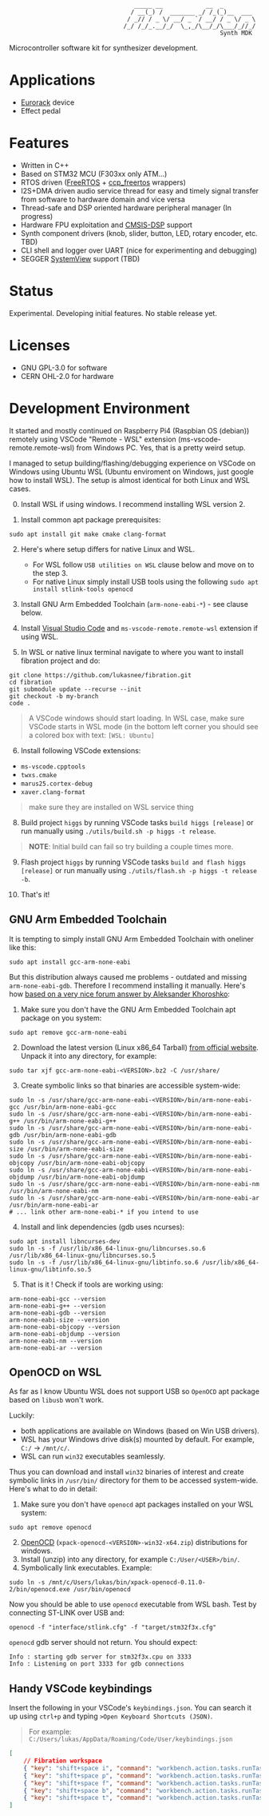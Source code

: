<!-- ![Hopf Fibration](Misc/hopf-fibration.png) -->

                                       _____ __            __  _
                                      / __(_) /  _______ _/ /_(_)__  ___
                                     / _// / _ \/ __/ _ `/ __/ / _ \/ _ \
                                    /_/ /_/_.__/_/  \_,_/\__/_/\___/_//_/
                                                               Synth MDK

Microcontroller software kit for synthesizer development.

# Applications

- [Eurorack](https://en.wikipedia.org/wiki/Eurorack) device
- Effect pedal

# Features

- Written in C++
- Based on STM32 MCU (F303xx only ATM...)
- RTOS driven ([FreeRTOS](https://www.freertos.org/) + [ccp_freertos](https://github.com/michaelbecker/freertos-addons) wrappers)
- I2S+DMA driven audio service thread for easy and timely signal transfer from software to hardware domain and vice versa
- Thread-safe and DSP oriented hardware peripheral manager (In progress)
- Hardware FPU exploitation and [CMSIS-DSP](https://arm-software.github.io/CMSIS_5/DSP/html/index.html) support
- Synth component drivers (knob, slider, button, LED, rotary encoder, etc. TBD)
- CLI shell and logger over UART (nice for experimenting and debugging)
- SEGGER [SystemView](https://www.segger.com/products/development-tools/systemview/) support (TBD)

<!-- 
# Framework

        +------------+     +-----------+     +------------+     +-------------+     +-----------+
        | Modular    |     | Module #1 |     | Module # 2 |     | Module #... |     | Module #N |
        | Synth      |     +----+------+     +-----+------+     +------+------+     +-----+-----+
        | apps       |          |                  |                   |                  |
        | (hardware) |          +------------------+---------+---------+------------------+
        |            |                                       |
        +------------+  +------------+-----------+-----------+------------+------------+-----------+
        | component  |  |  Audio In  | Audio Out |   CV In   |   CV Out   |  Gate In   | Gate Out  |
        | drivers    |  +------------+-----------+-----------+------------+------------+-----------+
        |            |  |  Clock In  |Clock Out  |  Button   |    Knob    |   Slider   |    LED    |
        |            |  +------------+-----------+-----------+------------+------------+-----------+
        |            |  |  Display   |  microSD  |    Mic    |    and     |    more    |    ...    |
        +------------+  +------------+----+------+-----------+------------+------+-----+-----------+
        | services,  |  |   Shell/Logger  |   AudioStream    |    CMSIS DSP      |     Variable    |
        | streams    |  |                 |                  |    Q-aritmetic    |                 |
        +------------+  +-----------------+------------------+-------------------+-----------------+
        | core,      |  |         Resources Manager          |     third-party libs (FAT32, etc.)  |
        | peripheral |  +------------------------------------+-------------------------------------+
        | hardware,  |  |               FreeRTOS / ccp_freertos / SYSTEMVIEW(opt.)                 |
        | interface  |  +-----------------+------------------+-------------------+-----------------+
        |            |  |    DMA / UART   |    DMA / I2S     |       HW FPU      |    ADC / GPIO   |
        +------------+  +-----------------+------------------+-------------------+-----------------+
        |            |  |                                STM32 HAL                                 |
        |  BSP/MSP   |  +--------------------------------------------------------------------------+
        |  hardware  |  |                               STM32F303XX                                |
        +------------+  +--------------------------------------------------------------------------+

# Modules

> Particle physics themed modular system ...heh

        +=========+=================================+    +=========================================+
        | Name    | Feature Set                     |    |           The Standard Model            |
        +=========+=================================+    +=========================================+
        | Higgs   |                ?                |    |           | Scalar  | Higgs Boson       |
        +---------+---------------------------------+    |           +---------+-------------------+
        | Photon  |                ?                |    |           |         | Photon            |
        +---------+---------------------------------+    |           |         +-------------------+
        | Gluon   |                ?                |    |  Bosons   |         | Gluon             |
        +---------+---------------------------------+    |           |  Gauge  +-------------------+
        | Wiggs   |                ?                |    |           |         | W Boson           |
        +---------+---------------------------------+    |           |         +-------------------+
        | Ziggs   |                ?                |    |           |         | Z Boson           |
        +---------+---------------------------------+    +-----------+---------+-------------------+
        | Quarp   |                ?                |    |           |         | Up                |
        +---------+---------------------------------+    |           |         +-------------------+
        | Charm   |                ?                |    |           |         | Charm             |
        +---------+---------------------------------+    |           | Quarks  +-------------------+
        | Fermit  |                ?                |    |           |         | Top               |
        +---------+---------------------------------+    |           |         +-------------------+
        | Dark    |                ?                |    |           |         | Down              |
        +---------+---------------------------------+    |           |         +-------------------+
        | Strange |                ?                |    |           |         | Strange           |
        +---------+---------------------------------+    |           +---------+-------------------+
        | Leptron |                ?                |    | Fermions  |         | Lepton            |
        +---------+---------------------------------+    |           |         +-------------------+
        | Muon    |                ?                |    |           |         | Muon              |
        +---------+---------------------------------+    |           |         +-------------------+
        | Tau     |                ?                |    |           |         | Tau               |
        +---------+---------------------------------+    |           | Leptons +-------------------+
        | Leptro  |                ?                |    |           |         | Tau Neutrino      |
        +---------+---------------------------------+    |           |         +-------------------+
        | Mutro   |                ?                |    |           |         | Muon Neutrino     |
        +---------+---------------------------------+    |           |         +-------------------+
        | Etro    |                ?                |    |           |         | Electron Neutrino |
        +---------+---------------------------------+    +-----------+---------+-------------------+ -->

# Status

Experimental. Developing initial features. No stable release yet.

# Licenses

-   GNU GPL-3.0 for software
-   CERN OHL-2.0 for hardware

# Development Environment

It started and mostly continued on Raspberry Pi4 (Raspbian OS (debian)) remotely using VSCode "Remote - WSL" extension
(ms-vscode-remote.remote-wsl) from Windows PC. Yes, that is a pretty weird setup.

I managed to setup building/flashing/debugging experience on VSCode on Windows using Ubuntu WSL (Ubuntu enviroment on
Windows, just google how to install WSL). The setup is almost identical for both Linux and WSL cases.

0. Install WSL if using windows. I recommend installing WSL version 2.

1. Install common apt package prerequisites:

```shell
sudo apt install git make cmake clang-format
```

2. Here's where setup differs for native Linux and WSL.
   - For WSL follow `USB utilities on WSL` clause below and move on to the step 3.
   - For native Linux simply install USB tools using the following `sudo apt install stlink-tools openocd`

3. Install GNU Arm Embedded Toolchain (`arm-none-eabi-*`) - see clause below.

4. Install [Visual Studio Code](https://code.visualstudio.com/) and `ms-vscode-remote.remote-wsl` extension if using WSL.

5. In WSL or native linux terminal navigate to where you want to install fibration project and do:

```shell
git clone https://github.com/lukasnee/fibration.git
cd fibration
git submodule update --recurse --init
git checkout -b my-branch
code .
```

> A VSCode windows should start loading. In WSL case, make sure VSCode starts in WSL mode (in the bottom left corner you should see a colored box with text: `[WSL: Ubuntu]`

6. Install following VSCode extensions:

-   `ms-vscode.cpptools`
-   `twxs.cmake`
-   `marus25.cortex-debug`
-   `xaver.clang-format`

> make sure they are installed on WSL service thing

8. Build project `higgs` by running VSCode tasks `build higgs [release]` or run manually using `./utils/build.sh -p higgs -t release`.

> **NOTE**: Initial build can fail so try building a couple times more.

9. Flash project `higgs` by running VSCode tasks `build and flash higgs [release]` or run manually using `./utils/flash.sh -p higgs -t release -b`.

10. That's it!

## GNU Arm Embedded Toolchain

It is tempting to simply install GNU Arm Embedded Toolchain with oneliner like this:

```shell
sudo apt install gcc-arm-none-eabi
```

But this distribution always caused me problems - outdated and missing `arm-none-eabi-gdb`. Therefore I recommend
installing it manually. Here's how
[based on a very nice forum answer by Aleksander Khoroshko](https://askubuntu.com/questions/1243252/how-to-install-arm-none-eabi-gdb-on-ubuntu-20-04-lts-focal-fossa):

1. Make sure you don't have the GNU Arm Embedded Toolchain apt package on you system:

```shell
sudo apt remove gcc-arm-none-eabi
```

2. Download the latest version (Linux x86_64 Tarball)
   [from official website](https://developer.arm.com/tools-and-software/open-source-software/developer-tools/gnu-toolchain/gnu-rm/downloads).
   Unpack it into any directory, for example:

```shell
sudo tar xjf gcc-arm-none-eabi-<VERSION>.bz2 -C /usr/share/
```

3. Create symbolic links so that binaries are accessible system-wide:

```shell
sudo ln -s /usr/share/gcc-arm-none-eabi-<VERSION>/bin/arm-none-eabi-gcc /usr/bin/arm-none-eabi-gcc
sudo ln -s /usr/share/gcc-arm-none-eabi-<VERSION>/bin/arm-none-eabi-g++ /usr/bin/arm-none-eabi-g++
sudo ln -s /usr/share/gcc-arm-none-eabi-<VERSION>/bin/arm-none-eabi-gdb /usr/bin/arm-none-eabi-gdb
sudo ln -s /usr/share/gcc-arm-none-eabi-<VERSION>/bin/arm-none-eabi-size /usr/bin/arm-none-eabi-size
sudo ln -s /usr/share/gcc-arm-none-eabi-<VERSION>/bin/arm-none-eabi-objcopy /usr/bin/arm-none-eabi-objcopy
sudo ln -s /usr/share/gcc-arm-none-eabi-<VERSION>/bin/arm-none-eabi-objdump /usr/bin/arm-none-eabi-objdump
sudo ln -s /usr/share/gcc-arm-none-eabi-<VERSION>/bin/arm-none-eabi-nm /usr/bin/arm-none-eabi-nm
sudo ln -s /usr/share/gcc-arm-none-eabi-<VERSION>/bin/arm-none-eabi-ar /usr/bin/arm-none-eabi-ar
# ... link other arm-none-eabi-* if you intend to use
```

4. Install and link dependencies (gdb uses ncurses):

```shell
sudo apt install libncurses-dev
sudo ln -s -f /usr/lib/x86_64-linux-gnu/libncurses.so.6 /usr/lib/x86_64-linux-gnu/libncurses.so.5
sudo ln -s -f /usr/lib/x86_64-linux-gnu/libtinfo.so.6 /usr/lib/x86_64-linux-gnu/libtinfo.so.5
```

5. That is it ! Check if tools are working using:

```shell
arm-none-eabi-gcc --version
arm-none-eabi-g++ --version
arm-none-eabi-gdb --version
arm-none-eabi-size --version
arm-none-eabi-objcopy --version
arm-none-eabi-objdump --version
arm-none-eabi-nm --version
arm-none-eabi-ar --version
```

## OpenOCD on WSL

As far as I know Ubuntu WSL does not support USB so `OpenOCD` apt package based on `libusb` won't
work.

Luckily:

-   both applications are available on Windows (based on Win USB drivers).
-   WSL has your Windows drive disk(s) mounted by default. For example, `C:/` -> `/mnt/c/`.
-   WSL can run `win32` executables seamlessly.

Thus you can download and install `win32` binaries of interest and create symbolic links in `/usr/bin/` directory for
them to be accessed system-wide. Here's what to do in detail:

1. Make sure you don't have `openocd` apt packages installed on your WSL system:

```shell
sudo apt remove openocd
```

2. [OpenOCD](https://github.com/xpack-dev-tools/openocd-xpack/releases) (`xpack-openocd-<VERSION>-win32-x64.zip`)
   distributions for windows.
3. Install (unzip) into any directory, for example `C:/User/<USER>/bin/`.
4. Symbolically link executables. Example:

```shell
sudo ln -s /mnt/c/Users/lukas/bin/xpack-openocd-0.11.0-2/bin/openocd.exe /usr/bin/openocd
```

Now you should be able to use `openocd` executable from WSL bash. Test by connecting ST-LINK over USB and:

```shell
openocd -f "interface/stlink.cfg" -f "target/stm32f3x.cfg"
```

`openocd` gdb server should not return. You should expect:

```
Info : starting gdb server for stm32f3x.cpu on 3333
Info : Listening on port 3333 for gdb connections
```

## Handy VSCode keybindings

Insert the following in your VSCode's `keybindings.json`. You can search it up using `ctrl+p` and typing
`>Open Keyboard Shortcuts (JSON)`.

> For example: `C:/Users/lukas/AppData/Roaming/Code/User/keybindings.json`

```json
[
    // Fibration workspace
    { "key": "shift+space i", "command": "workbench.action.tasks.runTask", "args": "get st-link and target info" },
    { "key": "shift+space p", "command": "workbench.action.tasks.runTask", "args": "probe for st-link device" },
    { "key": "shift+space f", "command": "workbench.action.tasks.runTask", "args": "build and flash higgs [release]" },
    { "key": "shift+space b", "command": "workbench.action.tasks.runTask", "args": "build higgs [release]" },
    { "key": "shift+space t", "command": "workbench.action.tasks.runTask", "args": "build and run unit tests" }
]
```
